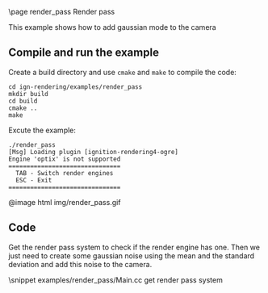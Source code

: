 \page render_pass Render pass

This example shows how to add gaussian mode to the camera

## Compile and run the example

Create a build directory and use `cmake` and `make` to compile the code:

```{.sh}
cd ign-rendering/examples/render_pass
mkdir build
cd build
cmake ..
make
```
Excute the example:

```{.sh}
./render_pass
[Msg] Loading plugin [ignition-rendering4-ogre]
Engine 'optix' is not supported
===============================
  TAB - Switch render engines  
  ESC - Exit                   
===============================
```

@image html img/render_pass.gif

## Code

Get the render pass system to check if the render engine has one. Then we just need to create some gaussian noise using the mean and the standard deviation and add this noise to the camera.

\snippet examples/render_pass/Main.cc get render pass system
